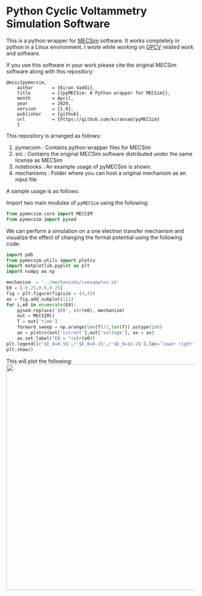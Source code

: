 Python Cyclic Voltammetry Simulation Software
=======================================
This is a python wrapper for [MECSim](http://www.garethkennedy.net/MECSim.html) software.
It works completely in python in a Linux environment. I wrote while working on [GPCV](https://github.com/kiranvad/gpcv) related work and software. 

If you use this software in your work please cite the original MECSim software along with this repository:
```
@misc{pymecsim,
    author       = {Kiran Vaddi},
    title        = {{pyMECSim: A Python wrapper for MECSim}},
    month        = April,
    year         = 2020,
    version      = {1.0},
    publisher    = {github},
    url          = {https://github.com/kiranvad/pyMECSim}
    }
```

This repository is arranged as follows:
1. pymecsim :  Contains python wrapper files for MECSim
2. src  : Contains the original MECSim software distributed under the same license as MECSim
3. notebooks :  An example usage of pyMECSim is shown.
4. mechanisms : Folder where you can host a original mechanism as an input file 

A sample usage is as follows:

Import two main modules of `pyMECSim` using the following: 
```python
from pymecsim.core import MECSIM
from pymecsim import pysed
```
We can perform a simulation on a one electron transfer mechanism and visualize the effect of changing the formal potential using the following code:

```python
import pdb
from pymecsim.utils import plotcv
import matplotlib.pyplot as plt
import numpy as np

mechanism  = '../mechanisms/cvexamples.sk'
E0 = [-0.25,0.0,0.25]
fig = plt.figure(figsize = (4,4))
ax = fig.add_subplot(111)
for i,e0 in enumerate(E0):
    pysed.replace('$E0', str(e0), mechanism)
    out = MECSIM()
    T = out['time']
    forward_sweep = np.arange(len(T)/2,len(T)).astype(int)
    ax = plotcv(out['current'],out['voltage'], ax = ax)
    ax.set_label("E0 = "+str(e0))
plt.legend([r'$E_0=0.5$',r'$E_0=0.1$',r'$E_0=1e-2$'],loc='lower right')
plt.show()
```

This will plot the following:
<img src="noteboos/cvexample.png" width="600">

